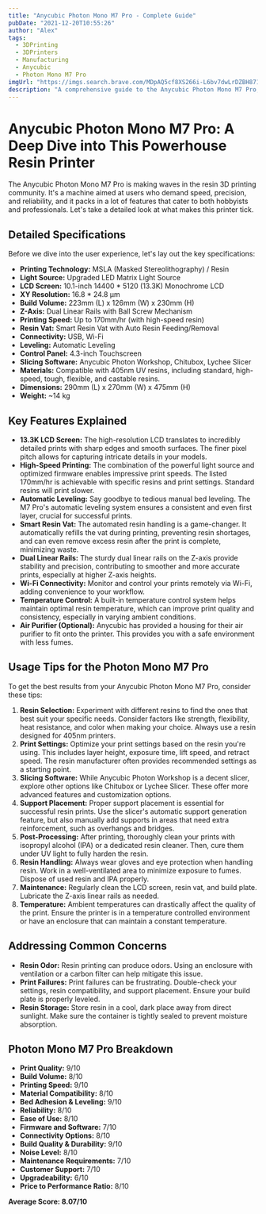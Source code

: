 ```yaml
---
title: "Anycubic Photon Mono M7 Pro - Complete Guide"
pubDate: "2021-12-20T10:55:26"
author: "Alex"
tags:
  - 3DPrinting
  - 3DPrinters
  - Manufacturing
  - Anycubic
  - Photon Mono M7 Pro
imgUrl: "https://imgs.search.brave.com/MDpAQ5cf8XS266i-L6bv7dwLrDZBH8710vTuj7--G_U/rs:fit:860:0:0:0/g:ce/aHR0cHM6Ly9jZG4w/My5wbGVudHltYXJr/ZXRzLmNvbS9pb3Nl/dXdnN21vcXAvaXRl/bS9pbWFnZXMvMzA2/NDEvZnVsbC9Bbnlj/dWJpYy1QaG90b24t/TW9uby1NNy1Qcm8t/MzA2NDFfNC5qcGc"
description: "A comprehensive guide to the Anycubic Photon Mono M7 Pro, covering specifications, usage tips, and comparisons with similar products."
---
```


# Anycubic Photon Mono M7 Pro: A Deep Dive into This Powerhouse Resin Printer

The Anycubic Photon Mono M7 Pro is making waves in the resin 3D printing community. It's a machine aimed at users who demand speed, precision, and reliability, and it packs in a lot of features that cater to both hobbyists and professionals. Let's take a detailed look at what makes this printer tick.

## Detailed Specifications

Before we dive into the user experience, let's lay out the key specifications:

*   **Printing Technology:** MSLA (Masked Stereolithography) / Resin
*   **Light Source:** Upgraded LED Matrix Light Source
*   **LCD Screen:** 10.1-inch 14400 * 5120 (13.3K) Monochrome LCD
*   **XY Resolution:** 16.8 * 24.8 μm
*   **Build Volume:** 223mm (L) x 126mm (W) x 230mm (H)
*   **Z-Axis:** Dual Linear Rails with Ball Screw Mechanism
*   **Printing Speed:** Up to 170mm/hr (with high-speed resin)
*   **Resin Vat:** Smart Resin Vat with Auto Resin Feeding/Removal
*   **Connectivity:** USB, Wi-Fi
*   **Leveling:** Automatic Leveling
*   **Control Panel:** 4.3-inch Touchscreen
*   **Slicing Software:** Anycubic Photon Workshop, Chitubox, Lychee Slicer
*   **Materials:** Compatible with 405nm UV resins, including standard, high-speed, tough, flexible, and castable resins.
*   **Dimensions:** 290mm (L) x 270mm (W) x 475mm (H)
*   **Weight:** ~14 kg

## Key Features Explained

*   **13.3K LCD Screen:** The high-resolution LCD translates to incredibly detailed prints with sharp edges and smooth surfaces. The finer pixel pitch allows for capturing intricate details in your models.
*   **High-Speed Printing:** The combination of the powerful light source and optimized firmware enables impressive print speeds. The listed 170mm/hr is achievable with specific resins and print settings. Standard resins will print slower.
*   **Automatic Leveling:** Say goodbye to tedious manual bed leveling. The M7 Pro's automatic leveling system ensures a consistent and even first layer, crucial for successful prints.
*   **Smart Resin Vat:** The automated resin handling is a game-changer. It automatically refills the vat during printing, preventing resin shortages, and can even remove excess resin after the print is complete, minimizing waste.
*   **Dual Linear Rails:** The sturdy dual linear rails on the Z-axis provide stability and precision, contributing to smoother and more accurate prints, especially at higher Z-axis heights.
*   **Wi-Fi Connectivity:** Monitor and control your prints remotely via Wi-Fi, adding convenience to your workflow.
*   **Temperature Control:** A built-in temperature control system helps maintain optimal resin temperature, which can improve print quality and consistency, especially in varying ambient conditions.
*   **Air Purifier (Optional):** Anycubic has provided a housing for their air purifier to fit onto the printer. This provides you with a safe environment with less fumes.

## Usage Tips for the Photon Mono M7 Pro

To get the best results from your Anycubic Photon Mono M7 Pro, consider these tips:

1.  **Resin Selection:** Experiment with different resins to find the ones that best suit your specific needs. Consider factors like strength, flexibility, heat resistance, and color when making your choice. Always use a resin designed for 405nm printers.
2.  **Print Settings:** Optimize your print settings based on the resin you're using. This includes layer height, exposure time, lift speed, and retract speed. The resin manufacturer often provides recommended settings as a starting point.
3.  **Slicing Software:** While Anycubic Photon Workshop is a decent slicer, explore other options like Chitubox or Lychee Slicer. These offer more advanced features and customization options.
4.  **Support Placement:** Proper support placement is essential for successful resin prints. Use the slicer's automatic support generation feature, but also manually add supports in areas that need extra reinforcement, such as overhangs and bridges.
5.  **Post-Processing:** After printing, thoroughly clean your prints with isopropyl alcohol (IPA) or a dedicated resin cleaner. Then, cure them under UV light to fully harden the resin.
6.  **Resin Handling:** Always wear gloves and eye protection when handling resin. Work in a well-ventilated area to minimize exposure to fumes. Dispose of used resin and IPA properly.
7.  **Maintenance:** Regularly clean the LCD screen, resin vat, and build plate. Lubricate the Z-axis linear rails as needed.
8.  **Temperature:** Ambient temperatures can drastically affect the quality of the print. Ensure the printer is in a temperature controlled environment or have an enclosure that can maintain a constant temperature.

## Addressing Common Concerns

*   **Resin Odor:** Resin printing can produce odors. Using an enclosure with ventilation or a carbon filter can help mitigate this issue.
*   **Print Failures:** Print failures can be frustrating. Double-check your settings, resin compatibility, and support placement. Ensure your build plate is properly leveled.
*   **Resin Storage:** Store resin in a cool, dark place away from direct sunlight. Make sure the container is tightly sealed to prevent moisture absorption.

## Photon Mono M7 Pro Breakdown

*   **Print Quality:** 9/10
*   **Build Volume:** 8/10
*   **Printing Speed:** 9/10
*   **Material Compatibility:** 8/10
*   **Bed Adhesion & Leveling:** 9/10
*   **Reliability:** 8/10
*   **Ease of Use:** 8/10
*   **Firmware and Software:** 7/10
*   **Connectivity Options:** 8/10
*   **Build Quality & Durability:** 9/10
*   **Noise Level:** 8/10
*   **Maintenance Requirements:** 7/10
*   **Customer Support:** 7/10
*   **Upgradeability:** 6/10
*   **Price to Performance Ratio:** 8/10

**Average Score: 8.07/10**
